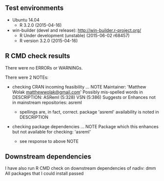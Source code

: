 ## Test environments
* Ubuntu 14.04
  * R 3.2.0 (2015-04-16)
* win-builder (devel and release): http://win-builder.r-project.org/
  * R Under development (unstable) (2015-06-02 r68457)
  * R version 3.2.0 (2015-04-16)

## R CMD check results
There were no ERRORs or WARNINGs. 

There were 2 NOTEs:

* checking CRAN incoming feasibility ... NOTE
  Maintainer: 'Matthew Wolak <matthewwolak@gmail.com>'
  Possibly mis-spelled words in DESCRIPTION:
    ASReml (5:328)
    VSN (5:386)
    Suggests or Enhances not in mainstream repositories:
      asreml
  
  * spellings are, in fact, correct.
  package 'asreml' availability is noted in DESCRIPTION


* checking package dependencies ... NOTE
  Package which this enhances but not available for checking: 'asreml'

  * see response to above NOTE


## Downstream dependencies
I have also run R CMD check on downstream dependencies of nadiv: 
  dmm 
All packages that I could install passed 
